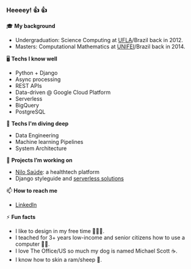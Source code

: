 ### Heeeey! 👍 👍  

🎓 **My background**
- Undergraduation: Science Computing at [UFLA](https://ufla.br/)/Brazil back in 2012.
- Masters: Computational Mathematics at [UNIFEI](https://unifei.edu.br/)/Brazil back in 2014.

🖥 **Techs I know well**
- Python + Django
- Async processing
- REST APIs
- Data-driven @ Google Cloud Platform
- Serverless
- BigQuery
- PostgreSQL

📖 **Techs I'm diving deep**
- Data Engineering
- Machine learning Pipelines
- System Architecture

🔭 **Projects I’m working on**
- [Nilo Saúde](https://www.nilosaude.com.br/): a healthtech platform
- Django styleguide and [serverless solutions](https://github.com/orgs/flamingo-run/)

📫 **How to reach me**
- [LinkedIn](https://www.linkedin.com/in/joaodaher/)

⚡️ **Fun facts**
- I like to design in my free time 👨🏻‍🎨.
- I teached for 3+ years low-income and senior citizens how to use a computer 👴🏼.
- I love The Office/US so much my dog is named Michael Scott ☕️.
- I know how to skin a ram/sheep 🐑.
